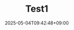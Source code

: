 ---
title: "Test1"
date: 2025-05-04T09:42:48+09:00
description: description
menu:
  sidebar:
    name: Test1
    identifier: test1
    parent: hugo
    weight: 10
hero: hero.svg
tags:
- Hugo
- Blog
categories:
- Development
draft: true
---